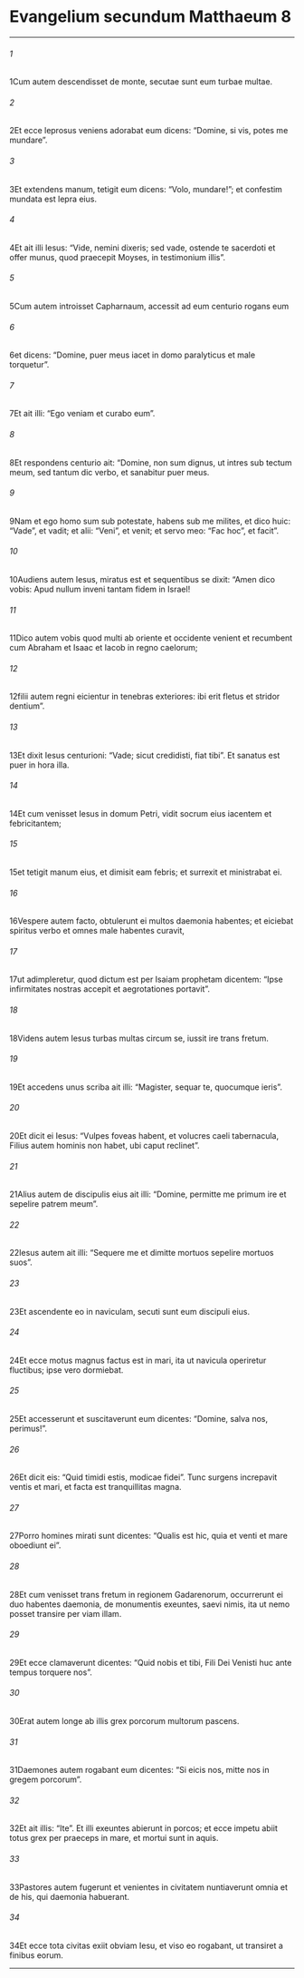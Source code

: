 
# Evangelium secundum Matthaeum 8
***
###### 1
<span class=vrs>1</span>Cum autem descendisset de monte, secutae sunt eum turbae multae.
###### 2
<span class=vrs>2</span>Et ecce leprosus veniens adorabat eum dicens: “Domine, si vis, potes me mundare”.
###### 3
<span class=vrs>3</span>Et extendens manum, tetigit eum dicens: “Volo, mundare!”; et confestim mundata est lepra eius.
###### 4
<span class=vrs>4</span>Et ait illi Iesus: “Vide, nemini dixeris; sed vade, ostende te sacerdoti et offer munus, quod praecepit Moyses, in testimonium illis”.
###### 5
<span class=vrs>5</span>Cum autem introisset Capharnaum, accessit ad eum centurio rogans eum
###### 6
<span class=vrs>6</span>et dicens: “Domine, puer meus iacet in domo paralyticus et male torquetur”.
###### 7
<span class=vrs>7</span>Et ait illi: “Ego veniam et curabo eum”.
###### 8
<span class=vrs>8</span>Et respondens centurio ait: “Domine, non sum dignus, ut intres sub tectum meum, sed tantum dic verbo, et sanabitur puer meus.
###### 9
<span class=vrs>9</span>Nam et ego homo sum sub potestate, habens sub me milites, et dico huic: “Vade”, et vadit; et alii: “Veni”, et venit; et servo meo: “Fac hoc”, et facit”.
###### 10
<span class=vrs>10</span>Audiens autem Iesus, miratus est et sequentibus se dixit: “Amen dico vobis: Apud nullum inveni tantam fidem in Israel!
###### 11
<span class=vrs>11</span>Dico autem vobis quod multi ab oriente et occidente venient et recumbent cum Abraham et Isaac et Iacob in regno caelorum;
###### 12
<span class=vrs>12</span>filii autem regni eicientur in tenebras exteriores: ibi erit fletus et stridor dentium”.
###### 13
<span class=vrs>13</span>Et dixit Iesus centurioni: “Vade; sicut credidisti, fiat tibi”. Et sanatus est puer in hora illa.
###### 14
<span class=vrs>14</span>Et cum venisset Iesus in domum Petri, vidit socrum eius iacentem et febricitantem;
###### 15
<span class=vrs>15</span>et tetigit manum eius, et dimisit eam febris; et surrexit et ministrabat ei.
###### 16
<span class=vrs>16</span>Vespere autem facto, obtulerunt ei multos daemonia habentes; et eiciebat spiritus verbo et omnes male habentes curavit,
###### 17
<span class=vrs>17</span>ut adimpleretur, quod dictum est per Isaiam prophetam dicentem: “Ipse infirmitates nostras accepit et aegrotationes portavit”.
###### 18
<span class=vrs>18</span>Videns autem Iesus turbas multas circum se, iussit ire trans fretum.
###### 19
<span class=vrs>19</span>Et accedens unus scriba ait illi: “Magister, sequar te, quocumque ieris”.
###### 20
<span class=vrs>20</span>Et dicit ei Iesus: “Vulpes foveas habent, et volucres caeli tabernacula, Filius autem hominis non habet, ubi caput reclinet”.
###### 21
<span class=vrs>21</span>Alius autem de discipulis eius ait illi: “Domine, permitte me primum ire et sepelire patrem meum”.
###### 22
<span class=vrs>22</span>Iesus autem ait illi: “Sequere me et dimitte mortuos sepelire mortuos suos”.
###### 23
<span class=vrs>23</span>Et ascendente eo in naviculam, secuti sunt eum discipuli eius.
###### 24
<span class=vrs>24</span>Et ecce motus magnus factus est in mari, ita ut navicula operiretur fluctibus; ipse vero dormiebat.
###### 25
<span class=vrs>25</span>Et accesserunt et suscitaverunt eum dicentes: “Domine, salva nos, perimus!”.
###### 26
<span class=vrs>26</span>Et dicit eis: “Quid timidi estis, modicae fidei”. Tunc surgens increpavit ventis et mari, et facta est tranquillitas magna.
###### 27
<span class=vrs>27</span>Porro homines mirati sunt dicentes: “Qualis est hic, quia et venti et mare oboediunt ei”.
###### 28
<span class=vrs>28</span>Et cum venisset trans fretum in regionem Gadarenorum, occurrerunt ei duo habentes daemonia, de monumentis exeuntes, saevi nimis, ita ut nemo posset transire per viam illam.
###### 29
<span class=vrs>29</span>Et ecce clamaverunt dicentes: “Quid nobis et tibi, Fili Dei Venisti huc ante tempus torquere nos”.
###### 30
<span class=vrs>30</span>Erat autem longe ab illis grex porcorum multorum pascens.
###### 31
<span class=vrs>31</span>Daemones autem rogabant eum dicentes: “Si eicis nos, mitte nos in gregem porcorum”.
###### 32
<span class=vrs>32</span>Et ait illis: “Ite”. Et illi exeuntes abierunt in porcos; et ecce impetu abiit totus grex per praeceps in mare, et mortui sunt in aquis.
###### 33
<span class=vrs>33</span>Pastores autem fugerunt et venientes in civitatem nuntiaverunt omnia et de his, qui daemonia habuerant.
###### 34
<span class=vrs>34</span>Et ecce tota civitas exiit obviam Iesu, et viso eo rogabant, ut transiret a finibus eorum.
***
